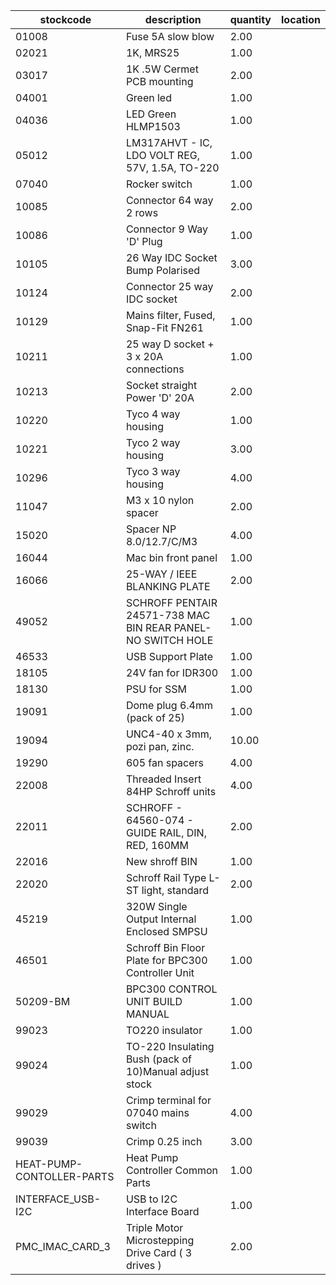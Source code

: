 |stockcode|description|quantity|location|
|---------|-----------|--------|--------|
|01008|Fuse 5A slow blow|2.00||
|02021|1K, MRS25|1.00||
|03017|1K .5W Cermet PCB mounting|2.00||
|04001|Green led|1.00||
|04036|LED Green HLMP1503|1.00||
|05012|LM317AHVT - IC, LDO VOLT REG, 57V, 1.5A, TO-220|1.00||
|07040|Rocker switch|1.00||
|10085|Connector  64 way 2 rows|2.00||
|10086|Connector 9 Way 'D' Plug|1.00||
|10105|26 Way IDC Socket Bump Polarised|3.00||
|10124|Connector 25 way IDC socket|2.00||
|10129|Mains filter, Fused, Snap-Fit FN261|1.00||
|10211|25 way D socket + 3 x 20A connections|1.00||
|10213|Socket straight Power 'D' 20A|2.00||
|10220|Tyco 4 way housing|1.00||
|10221|Tyco 2 way housing|3.00||
|10296|Tyco 3 way housing|4.00||
|11047|M3 x 10 nylon spacer|2.00||
|15020|Spacer NP 8.0/12.7/C/M3|4.00||
|16044|Mac bin front panel|1.00||
|16066|25-WAY / IEEE BLANKING PLATE|2.00||
|49052|SCHROFF PENTAIR 24571-738 MAC BIN REAR PANEL- NO SWITCH HOLE|1.00||
|46533|USB Support Plate|1.00||
|18105|24V fan for IDR300|1.00||
|18130|PSU for SSM|1.00||
|19091|Dome plug 6.4mm (pack of 25)|1.00||
|19094|UNC4-40 x 3mm,  pozi pan, zinc.|10.00||
|19290|605 fan spacers|4.00||
|22008|Threaded Insert 84HP Schroff units|4.00||
|22011|SCHROFF - 64560-074 - GUIDE RAIL, DIN, RED, 160MM|2.00||
|22016|New shroff BIN|1.00||
|22020|Schroff Rail Type L-ST light, standard|2.00||
|45219|320W Single Output Internal Enclosed SMPSU|1.00||
|46501|Schroff Bin Floor Plate for BPC300 Controller Unit|1.00||
|50209-BM|BPC300 CONTROL UNIT BUILD MANUAL|1.00||
|99023|TO220 insulator|1.00||
|99024|TO-220 Insulating Bush (pack of 10)Manual adjust stock|1.00||
|99029|Crimp terminal for 07040 mains switch|4.00||
|99039|Crimp 0.25 inch|3.00||
|HEAT-PUMP-CONTOLLER-PARTS|Heat Pump Controller Common Parts|1.00||
|INTERFACE_USB-I2C|USB to I2C Interface Board|1.00||
|PMC_IMAC_CARD_3|Triple Motor Microstepping Drive Card ( 3 drives )|2.00||
